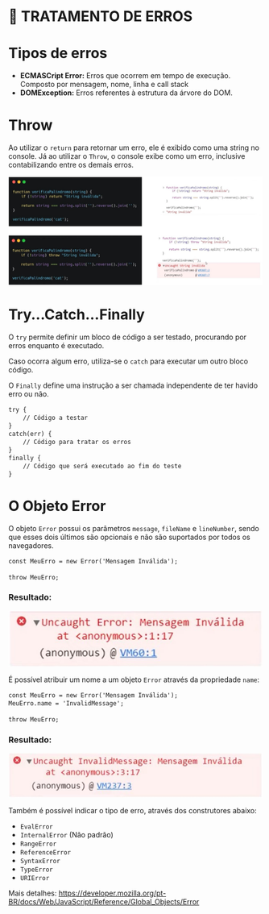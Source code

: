 # :bug: TRATAMENTO DE ERROS

# Tipos de erros
- **ECMASCript Error:** Erros que ocorrem em tempo de execução. Composto por mensagem, nome, linha e call stack
- **DOMException:** Erros referentes à estrutura da árvore do DOM.

# Throw
Ao utilizar o `return` para retornar um erro, ele é exibido como uma string no console. Já ao utilizar o `Throw`, o console exibe como um erro, inclusive contabilizando entre os demais erros.

![Throw](erros/throw.jpg)

# Try...Catch...Finally
O `try` permite definir um bloco de código a ser testado, procurando por erros enquanto é executado.

Caso ocorra algum erro, utiliza-se o `catch` para executar um outro bloco código.

O `Finally` define uma instrução a ser chamada independente de ter havido erro ou não.


    try {
        // Código a testar
    }
    catch(err) {
        // Código para tratar os erros
    }
    finally {
        // Código que será executado ao fim do teste
    }

# O Objeto Error
O objeto `Error` possui os parâmetros `message`, `fileName` e `lineNumber`, sendo que esses dois últimos são opcionais e não são suportados por todos os navegadores.

    const MeuErro = new Error('Mensagem Inválida');

    throw MeuErro;

### Resultado:
![Objeto Error](erros/objeto-error.jpg)

É possível atribuir um nome a um objeto `Error` através da propriedade `name`:

    const MeuErro = new Error('Mensagem Inválida');
    MeuErro.name = 'InvalidMessage';

    throw MeuErro;

### Resultado:
![Objeto Error Name](erros/objeto-error-name.jpg)

Também é possível indicar o tipo de erro, através dos construtores abaixo:

- `EvalError`
- `InternalError` (Não padrão)
- `RangeError`
- `ReferenceError`
- `SyntaxError`
- `TypeError`
- `URIError`

Mais detalhes: https://developer.mozilla.org/pt-BR/docs/Web/JavaScript/Reference/Global_Objects/Error